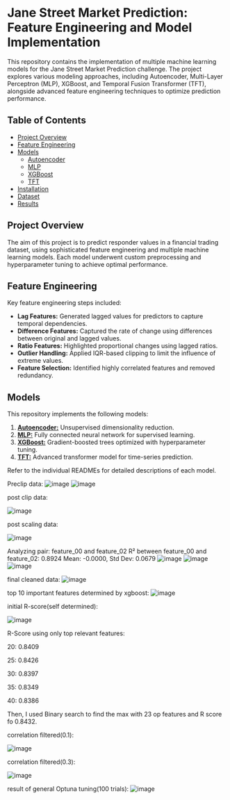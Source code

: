 # Jane Street Market Prediction: Feature Engineering and Model Implementation

This repository contains the implementation of multiple machine learning models for the Jane Street Market Prediction challenge. The project explores various modeling approaches, including Autoencoder, Multi-Layer Perceptron (MLP), XGBoost, and Temporal Fusion Transformer (TFT), alongside advanced feature engineering techniques to optimize prediction performance.

## Table of Contents
- [Project Overview](#project-overview)
- [Feature Engineering](#feature-engineering)
- [Models](#models)
  - [Autoencoder](./autoencoder/README.md)
  - [MLP](./mlp/README.md)
  - [XGBoost](./xgboost/README.md)
  - [TFT](./tft/README.md)
- [Installation](#installation)
- [Dataset](#dataset)
- [Results](#results)

## Project Overview
The aim of this project is to predict responder values in a financial trading dataset, using sophisticated feature engineering and multiple machine learning models. Each model underwent custom preprocessing and hyperparameter tuning to achieve optimal performance.

## Feature Engineering
Key feature engineering steps included:
- **Lag Features:** Generated lagged values for predictors to capture temporal dependencies.
- **Difference Features:** Captured the rate of change using differences between original and lagged values.
- **Ratio Features:** Highlighted proportional changes using lagged ratios.
- **Outlier Handling:** Applied IQR-based clipping to limit the influence of extreme values.
- **Feature Selection:** Identified highly correlated features and removed redundancy.

## Models
This repository implements the following models:
1. [**Autoencoder:**](./autoencoder/README.md) Unsupervised dimensionality reduction.
2. [**MLP:**](./mlp/README.md) Fully connected neural network for supervised learning.
3. [**XGBoost:**](./xgboost/README.md) Gradient-boosted trees optimized with hyperparameter tuning.
4. [**TFT:**](./tft/README.md) Advanced transformer model for time-series prediction.

Refer to the individual READMEs for detailed descriptions of each model.


Preclip data:
![image](https://github.com/user-attachments/assets/29af177b-e6c1-4bc8-b7e1-3638b9598a95)
![image](https://github.com/user-attachments/assets/91ecae4c-b8bf-4951-8cb5-26d9077c1bd3)

post clip data:

![image](https://github.com/user-attachments/assets/dc22eb23-44f0-4cc6-8c96-824af6a0f582)


post scaling data:

![image](https://github.com/user-attachments/assets/5b0c3276-71ae-4bc7-8afc-d9c6915eac97)



Analyzing pair: feature_00 and feature_02
R² between feature_00 and feature_02: 0.8924
Mean: -0.0000, Std Dev: 0.0679
![image](https://github.com/user-attachments/assets/2e8f05fa-2e32-42f2-a036-9dc64c604b97)
![image](https://github.com/user-attachments/assets/dbd6e39c-b496-4a20-bd3e-9eb5ac891b83)
![image](https://github.com/user-attachments/assets/9fcf2712-d0a7-4964-87eb-6fa786cf8674)

final cleaned data:
![image](https://github.com/user-attachments/assets/cd6aded8-419e-4adc-84a3-0e3c86709a2e)

top 10 important features determined by xgboost:
![image](https://github.com/user-attachments/assets/cf5d7d03-8497-4927-821b-93f89816844b)


initial R-score(self determined):

![image](https://github.com/user-attachments/assets/a928aea6-1c6a-4ec5-a0f3-25acff94333e)

R-Score using only top relevant features:

20: 0.8409

25: 0.8426

30: 0.8397

35: 0.8349

40: 0.8386

Then, I used Binary search to find the max with 23 op features and R score fo 0.8432. 

correlation filtered(0.1):

![image](https://github.com/user-attachments/assets/30355066-0f34-4a1a-a665-5277b17fe165)

correlation filtered(0.3):

![image](https://github.com/user-attachments/assets/eaebeffe-94a2-4389-afc5-817429ae9cf4)

result of general Optuna tuning(100 trials): 
![image](https://github.com/user-attachments/assets/a7f4e092-edec-48dc-a6d2-8b502a6092ed)

